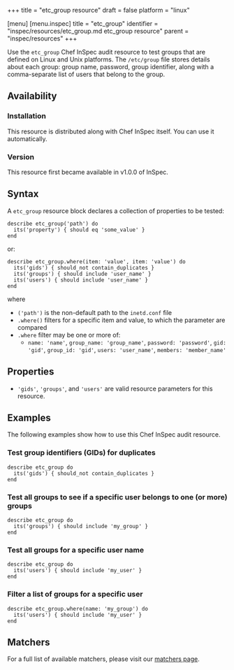 +++
title = "etc_group resource"
draft = false
platform = "linux"

[menu]
  [menu.inspec]
    title = "etc_group"
    identifier = "inspec/resources/etc_group.md etc_group resource"
    parent = "inspec/resources"
+++


Use the `etc_group` Chef InSpec audit resource to test groups that are defined on Linux and Unix platforms. The `/etc/group` file stores details about each group: group name, password, group identifier, along with a comma-separate list of users that belong to the group.


## Availability

### Installation

This resource is distributed along with Chef InSpec itself. You can use it automatically.

### Version

This resource first became available in v1.0.0 of InSpec.

## Syntax

A `etc_group` resource block declares a collection of properties to be tested:

    describe etc_group('path') do
      its('property') { should eq 'some_value' }
    end

or:

    describe etc_group.where(item: 'value', item: 'value') do
      its('gids') { should_not contain_duplicates }
      its('groups') { should include 'user_name' }
      its('users') { should include 'user_name' }
    end

where

* `('path')` is the non-default path to the `inetd.conf` file
* `.where()` filters for a specific item and value, to which the parameter are compared
* `.where` filter may be one or more of:
    * `name: 'name'`, `group_name: 'group_name'`, `password: 'password'`, `gid: 'gid'`, `group_id: 'gid'`, `users: 'user_name'`, `members: 'member_name'`

## Properties

* `'gids'`, `'groups'`, and `'users'` are valid resource parameters for this resource.


## Examples

The following examples show how to use this Chef InSpec audit resource.

### Test group identifiers (GIDs) for duplicates

    describe etc_group do
      its('gids') { should_not contain_duplicates }
    end

### Test all groups to see if a specific user belongs to one (or more) groups

    describe etc_group do
      its('groups') { should include 'my_group' }
    end

### Test all groups for a specific user name

    describe etc_group do
      its('users') { should include 'my_user' }
    end

### Filter a list of groups for a specific user

    describe etc_group.where(name: 'my_group') do
      its('users') { should include 'my_user' }
    end


## Matchers

For a full list of available matchers, please visit our [matchers page](https://www.inspec.io/docs/reference/matchers/).


